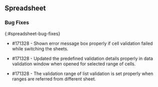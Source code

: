 ## Spreadsheet

### Bug Fixes
{:#spreadsheet-bug-fixes} 

* \#171328 - Shown error message box properly if cell validation failed while switching the sheets.

* \#171328 - Updated the predefined validation details properly in data validation window when opened for selected range of cells.

* \#171328 - The validation range of list validation is set properly when ranges are referred from different sheet.
